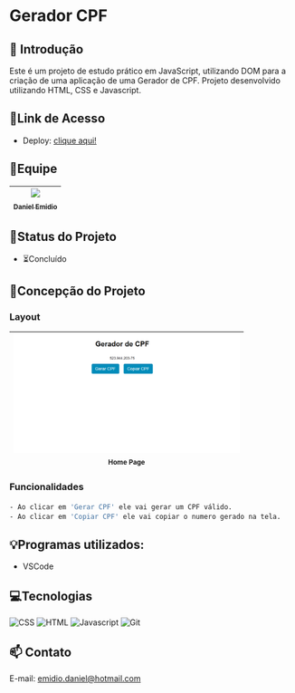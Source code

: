# Gerador CPF

## 📖 Introdução 

Este é um projeto de estudo prático em JavaScript, utilizando DOM para a criação de uma aplicação de uma Gerador de CPF. Projeto desenvolvido utilizando HTML, CSS e Javascript.

## 🔗Link de Acesso
- Deploy: [clique aqui!](https://danielemidio1988.github.io/gerador-cpf/)

## 👥Equipe
| [<img src="https://avatars.githubusercontent.com/u/111311678?v=4" width=115><br><sub>Daniel Emidio</sub>](https://github.com/DanielEmidio1988) |
| :---: |

## 🧭Status do Projeto
- ⏳Concluído

## 📄Concepção do Projeto

### Layout

| <img src="./assets/layout_gerador_cpf.png" width=400><br><sub>Home Page</sub> | 
| :---: |

### Funcionalidades
```bash
- Ao clicar em 'Gerar CPF' ele vai gerar um CPF válido.
- Ao clicar em 'Copiar CPF' ele vai copiar o numero gerado na tela.
```

## 💡Programas utilizados:
- VSCode

## 💻Tecnologias 

![CSS](https://img.shields.io/badge/CSS3-1572B6?style=for-the-badge&logo=css3&logoColor=white)
![HTML](https://img.shields.io/badge/HTML5-E34F26?style=for-the-badge&logo=html5&logoColor=white)
![Javascript](https://img.shields.io/badge/JavaScript-323330?style=for-the-badge&logo=javascript&logoColor=F7DF1E)
![Git](https://img.shields.io/badge/GIT-E44C30?style=for-the-badge&logo=git&logoColor=white)

## 📫 Contato

E-mail: emidio.daniel@hotmail.com

